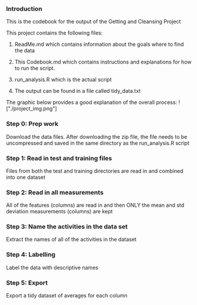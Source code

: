 ### Introduction
This is the codebook for the output of the Getting and Cleansing Project

This project contains the following files:
1. ReadMe.md which contains information about the goals where to find the data

2. This Codebook.md which contains instructions and explanations for how to run the script.

3. run_analysis.R which is the actual script

4. The output can be found in a file called tidy_data.txt

The graphic below provides a good explanation of the overall process:
!["./project_img.png"]


### Step 0: Prep work
Download the data files. After downloading the zip file, the file needs to be uncompressed and saved in the same directory as the run_analysis.R script

### Step 1: Read in test and training files
Files from both the test and training directories are read in and combined into one dataset

### Step 2: Read in all measurements
All of the features (columns) are read in and then ONLY the mean and std deviation measurements (columns) are kept

### Step 3: Name the activities in the data set
Extract the names of all of the activities in the dataset

### Step 4: Labelling
Label the data with descriptive names

### Step 5: Export
Export a tidy dataset of averages for each column

